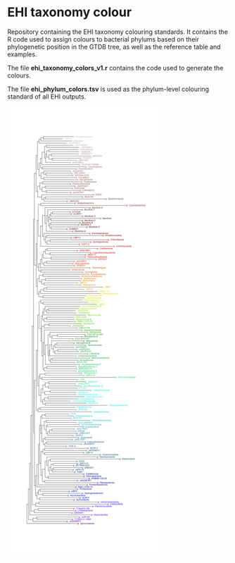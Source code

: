 # EHI taxonomy colour
Repository containing the EHI taxonomy colouring standards. It contains the R code used to assign colours to bacterial phylums based on their phylogenetic position in the GTDB tree, as well as the reference table and examples.

The file **ehi_taxonomy_colors_v1.r** contains the code used to generate the colours.

The file **ehi_phylum_colors.tsv** is used as the phylum-level colouring standard of all EHI outputs.

 ![Coloured GTDB 214 phylum tree](phylum_tree.png)
